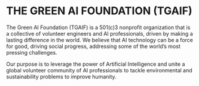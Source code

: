 # THE GREEN AI FOUNDATION (TGAIF)
The Green AI Foundation (TGAIF) is a 501(c)3 nonprofit organization that is a collective of volunteer engineers and AI professionals, driven by making a lasting difference in the world. We believe that AI technology can be a force for good, driving social progress, addressing some of the world’s most pressing challenges.

Our purpose is to leverage the power of Artificial Intelligence and unite a global volunteer community of AI professionals to tackle environmental and sustainability problems to improve humanity.
